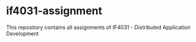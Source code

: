 # if4031-assignment
This repository contains all assignments of IF4031 - Distributed Application Development
